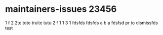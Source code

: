 # maintainers-issues 23456
1
f
2
2te
toto truite tutu
2
f
1
1
3
1
fdsfds
fdsfds
a
b
a
fdsfsd
pr to dismissfds
test
